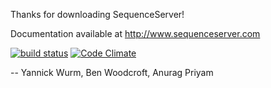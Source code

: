 Thanks for downloading SequenceServer!

Documentation available at http://www.sequenceserver.com

[![build status](https://secure.travis-ci.org/yannickwurm/sequenceserver.png?branch=master)](https://travis-ci.org/yannickwurm/sequenceserver)
[![Code Climate](https://codeclimate.com/github/yannickwurm/sequenceserver/badges/gpa.svg)](https://codeclimate.com/github/yannickwurm/sequenceserver)

-- Yannick Wurm, Ben Woodcroft, Anurag Priyam
